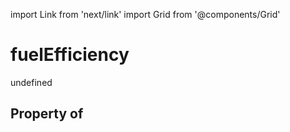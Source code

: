 import Link from 'next/link'
import Grid from '@components/Grid'

# fuelEfficiency

undefined

## Property of



